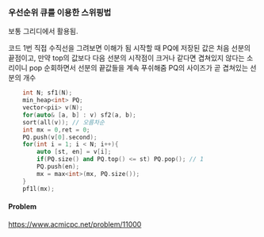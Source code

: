 ### 우선순위 큐를 이용한 스위핑법

보통 그리디에서 활용됨.

코드 1번
직접 수직선을 그려보면 이해가 됨
시작할 때 PQ에 저장된 값은 처음 선분의 끝점이고, 만약 top의 값보다 다음 선분의 시작점이 크거나 같다면 겹쳐있지 않다는 소리이니 pop
순회하면서 선분의 끝값들을 계속 푸쉬해줌
PQ의 사이즈가 곧 겹쳐있는 선분의 개수

```cpp
    int N; sf1(N);
    min_heap<int> PQ;
    vector<pii> v(N);
    for(auto& [a, b] : v) sf2(a, b);
    sort(all(v)); // 오름차순
    int mx = 0,ret = 0;
    PQ.push(v[0].second);
    for(int i = 1; i < N; i++){
        auto [st, en] = v[i];
        if(PQ.size() and PQ.top() <= st) PQ.pop(); // 1
        PQ.push(en);
        mx = max<int>(mx, PQ.size());
    }
    pf1l(mx);
```

#### Problem
https://www.acmicpc.net/problem/11000
